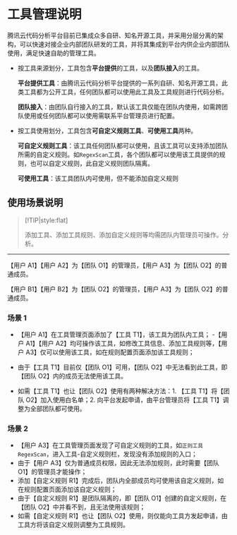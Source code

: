 # 工具管理说明

腾讯云代码分析平台目前已集成众多自研、知名开源工具，并采用分层分离的架构，可以快速对接企业内部团队研发的工具，并将其集成到平台内供企业内部团队使用，满足快速自助的管理工具。

- 按工具来源划分，工具包含**平台提供**的工具，以及**团队接入**的工具。

  **平台提供工具**：由腾讯云代码分析平台提供的一系列自研、知名开源工具，此类工具都为公开工具，任何团队都可以使用此工具及工具规则进行代码分析。

  **团队接入**：由团队自行接入的工具，默认该工具仅能在团队内使用，如需跨团队使用或任何团队都可以使用需联系平台管理员进行配置。

- 按工具使用划分，工具包含**可自定义规则工具**、**可使用工具**两种。

  **可自定义规则工具**：该工具任何团队都可以使用，且该工具可以支持添加团队所需的自定义规则。如`RegexScan`工具，各个团队都可以使用该工具提供的规则，也可以自定义规则，此自定义规则团队隔离。

  **可使用工具**：该工具团队内可使用，但不能添加自定义规则

## 使用场景说明

> [!TIP|style:flat]
>
> 添加工具、添加工具规则、添加自定义规则等均需团队内管理员可操作。分析。

---

【用户 A1】【用户 A2】为【团队 O1】的管理员，【用户 A3】为【团队 O2】的普通成员。

【用户 B1】【用户 B2】为【团队 O2】的管理员，【用户 A3】为【团队 O2】的普通成员。

### 场景 1

- 【用户 A1】在工具管理页面添加了【工具 T1】，该工具为团队内工具； -【用户 A1】【用户 A2】均可操作该工具，如修改工具信息、添加工具规则等，【用户 A3】仅可以使用该工具，如在规则配置页面添加该工具规则；

- 由于【工具 T1】目前仅【团队 O1】可用，【团队 O2】中无法看到此工具，即【团队 O2】内的成员无法使用该工具。
- 如需【工具 T1】也让【团队 O2】使用有两种解决方法：1. 【工具 T1】将【团队 O2】加入使用白名单；2. 向平台发起申请，由平台管理员将【工具 T1】调整为全部团队都可使用。

### 场景 2

- 【用户 A3】在工具管理页面发现了可自定义规则的工具，如`正则工具 RegexScan`，进入工具-自定义规则栏，发现没有添加规则的入口；
- 由于【用户 A3】仅为普通成员权限，因此无法添加规则，此时需要【团队 O1】的管理员才能操作；
- 添加【自定义规则 R1】完成后，团队内全部成员均可使用该自定义规则，如在规则配置页面添加该自定义规则；
- 由于【自定义规则 R1】是团队隔离的，即【团队 O1】创建的自定义规则，在【团队 O2】中并看不到，且无法使用该规则；
- 如需【自定义规则 R1】也让【团队 O2】使用，则仅能向工具方发起申请，由工具方将该自定义规则调整为工具规则。
